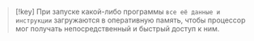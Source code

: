 
> [!key] 
> При запуске какой-либо программы `все её данные и инструкции` загружаются в оперативную память, чтобы процессор мог получать непосредственный и быстрый доступ к ним.


